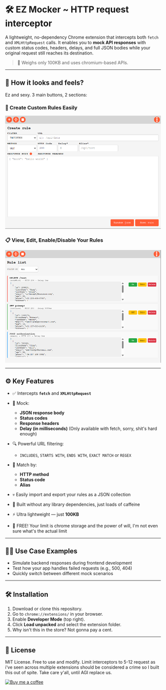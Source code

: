 # 🛠️ EZ Mocker ~ HTTP request interceptor

A lightweight, no-dependency Chrome extension that intercepts both `fetch` and `XMLHttpRequest` calls. It enables you to **mock API responses** with custom status codes, headers, delays, and full JSON bodies while your original request still reaches its destination.

> 🚀 Weighs only 100KB and uses chromium-based APIs.

---

## 📸 How it looks and feels?

Ez and sexy. 3 main buttons, 2 sections:

### 🎯 Create Custom Rules Easily

![Create Rule](./images/ez-mocker-readme-2.png)

### 📋 View, Edit, Enable/Disable Your Rules

![Rule List](./images/ez-mocker-readme-1.png)

---

## ⚙️ Key Features

- ✅ Intercepts **`fetch`** and **`XMLHttpRequest`**
- 🧪 Mock:
  - **JSON response body**
  - **Status codes**
  - **Response headers**
  - **Delay (in milliseconds)** (Only available with fetch, sorry, shit's hard enough)

- 🔍 Powerful URL filtering:
  - `INCLUDES`, `STARTS WITH`, `ENDS WITH`, `EXACT MATCH` or `REGEX`

- 🧭 Match by:
  - **HTTP method**
  - **Status code**
  - **Alias**

- 💀 Easily import and export your rules as a JSON collection
- 🧩 Built without any library dependencies, just loads of caffeine
- ⚡ Ultra lightweight — just **100KB**
- 🧠 FREE! Your limit is chrome storage and the power of will, I'm not even sure what's the actual limit
---

## 🧑‍💻 Use Case Examples

- Simulate backend responses during frontend development
- Test how your app handles failed requests (e.g., 500, 404)
- Quickly switch between different mock scenarios

---

## 🛠️ Installation

1. Download or clone this repository.
2. Go to `chrome://extensions/` in your browser.
3. Enable **Developer Mode** (top right).
4. Click **Load unpacked** and select the extension folder.
5. Why isn't this in the store? Not gonna pay a cent.

---

## 🧾 License

MIT License. Free to use and modify. Limit interceptors to 5-12 request as i've seen across multiple extensions should be considered a crime so I built this out of spite. Take care y'all, until AGI replace us.

[![Buy me a coffee](https://img.buymeacoffee.com/button-api/?text=Buy%20me%20a%20coffee&emoji=☕&slug=webdev_slara&button_colour=FFDD00&font_colour=000000&font_family=Lato&outline_colour=000000&coffee_colour=ffffff)](https://www.buymeacoffee.com/webdev_slara)